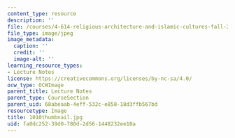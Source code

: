 ```yaml
---
content_type: resource
description: ''
file: /courses/4-614-religious-architecture-and-islamic-cultures-fall-2002/fa0dc25239d0780d2d561448232ee10a_1010thumbnail.jpg
file_type: image/jpeg
image_metadata:
  caption: ''
  credit: ''
  image-alt: ''
learning_resource_types:
- Lecture Notes
license: https://creativecommons.org/licenses/by-nc-sa/4.0/
ocw_type: OCWImage
parent_title: Lecture Notes
parent_type: CourseSection
parent_uid: 68abeaab-4eff-532c-e858-18d3ffb567bd
resourcetype: Image
title: 1010thumbnail.jpg
uid: fa0dc252-39d0-780d-2d56-1448232ee10a
---
```

